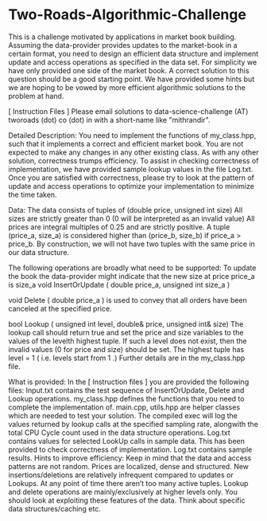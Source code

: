 Two-Roads-Algorithmic-Challenge
===============================

This is a challenge motivated by applications in market book building. Assuming the data-provider provides updates to the market-book in a certain format, you need to design an efficient data structure and implement update and access operations as specified in the data set. For simplicity we have only provided one side of the market book. A  correct solution to this question should be a good starting point. We have provided some hints but we are hoping to be vowed by more efficient algorithmic solutions to the problem at hand.


[ Instruction Files ] 
Please email solutions to data-science-challenge (AT) tworoads (dot) co (dot) in with a short-name like "mithrandir".

Detailed Description: 
You need to implement the functions of my_class.hpp, such that it implements a correct and efficient market book. You are not expected to make any changes in any other existing class. As with any other solution, correctness trumps efficiency. To assist in checking correctness of implementation, we have provided sample lookup values in the file Log.txt. Once you are satisfied with correctness, please try to look at the pattern of update and access operations to optimize your implementation to minimize the time taken.

Data: 
The data consists of tuples of (double price, unsigned int size) 
All sizes are strictly greater than 0 (0 will be interpreted as an invalid value) 
All prices are integral multiples of 0.25 and are strictly positive.
A tuple (price_a, size_a) is considered higher than (price_b, size_b) if price_a > price_b. 
By construction, we will not have two tuples with the same price in our data structure. 

The following operations are broadly what need to be supported: 
To update the book the data-provider might indicate that the new size at price price_a is size_a 
void InsertOrUpdate ( double price_a, unsigned int size_a )

void Delete ( double price_a )
is used to convey that all orders have been canceled at the specified price. 

bool Lookup ( unsigned int level, double& price, unsigned int& size)
The lookup call should return true and set the price and size variables to the values of the levelth highest tuple. If such a level does not exist, then the invalid values (0 for price and size) should be set. The highest tuple has level = 1 ( i.e. levels start from 1 .)
Further details are in the my_class.hpp file. 

What is provided:
In the [ Instruction files ] you are provided the following files:
Input.txt contains the test sequence of InsertOrUpdate, Delete and Lookup operations.
my_class.hpp defines the functions that you need to complete the implementation of.
main.cpp, utils.hpp are helper classes which are needed to test your solution. The compiled exec will log the values returned by lookup calls at the specified sampling rate, alongwith the total CPU Cycle count used in the data structure operations. 
Log.txt contains values for selected LookUp calls in sample data. This has been provided to check correctness of implementation. Log.txt contains sample results.
Hints to improve efficiency: 
Keep in mind that the data and access patterns are not random. 
Prices are localized, dense and structured.
New insertions/deletions are relatively infrequent compared to updates or Lookups.
At any point of time there aren’t too many active tuples.
Lookup and delete operations are mainly/exclusively at higher levels only.
You should look at exploiting these features of the data. Think about specific data structures/caching etc.
